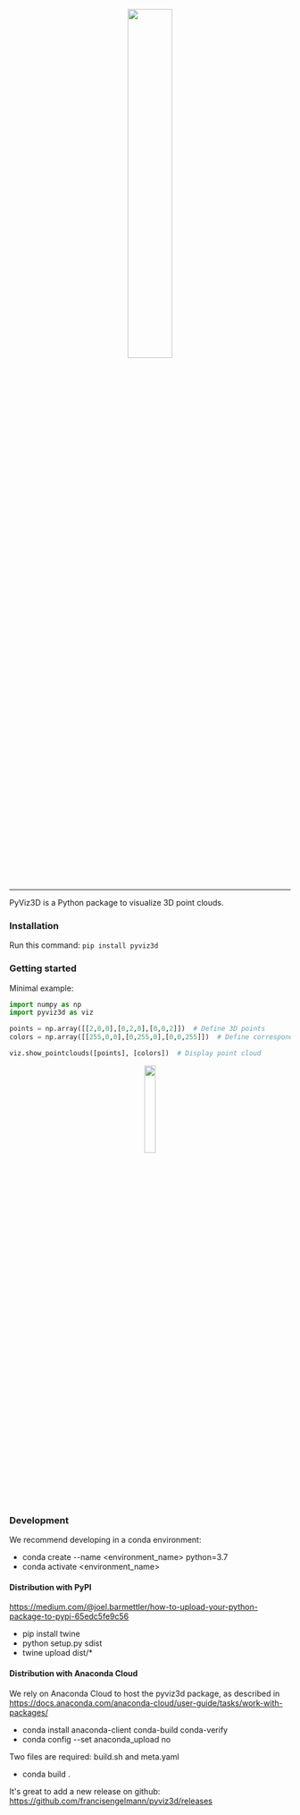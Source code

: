 <p align="center"><img width="40%" src="docs/img/pyviz3d-logo.png" /></p>

----
PyViz3D is a Python package to visualize 3D point clouds.

### Installation
Run this command:
```pip install pyviz3d```

### Getting started
Minimal example:
```python
import numpy as np
import pyviz3d as viz

points = np.array([[2,0,0],[0,2,0],[0,0,2]])  # Define 3D points
colors = np.array([[255,0,0],[0,255,0],[0,0,255]])  # Define corresponding colors

viz.show_pointclouds([points], [colors])  # Display point cloud
```

<p align="center"><img width="20%" src="docs/img/minimal_example.png" /></p>

### Development
We recommend developing in a conda environment:
- conda create --name <environment_name> python=3.7
- conda activate <environment_name>

#### Distribution with PyPI
https://medium.com/@joel.barmettler/how-to-upload-your-python-package-to-pypi-65edc5fe9c56
- pip install twine
- python setup.py sdist
- twine upload dist/*

#### Distribution with Anaconda Cloud

We rely on Anaconda Cloud to host the pyviz3d package, as described in https://docs.anaconda.com/anaconda-cloud/user-guide/tasks/work-with-packages/
- conda install anaconda-client conda-build conda-verify
- conda config --set anaconda_upload no

Two files are required: build.sh and meta.yaml

- conda build .

It's great to add a new release on github: https://github.com/francisengelmann/pyviz3d/releases
